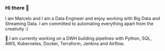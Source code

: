 ### Hi there 👋

I am Marcelo and I am a Data Engineer and enjoy working with Big Data and Streaming Data. I am committed to automating everything apart from the creativity :)

🔭 I am currently working on a DWH building pipelines with Python, SQL, AWS, Kubernetes, Docker, Terraform, Jenkins and Airflow.


